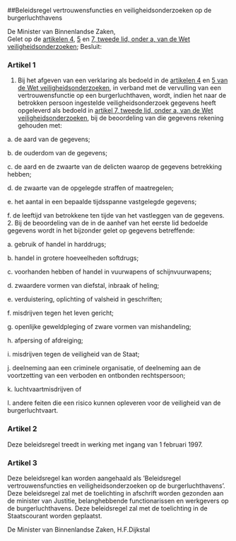 <meta http-equiv='Content-Type' content='text/html; charset=utf-8' />

##Beleidsregel vertrouwensfuncties en veiligheidsonderzoeken op de burgerluchthavens

De Minister van Binnenlandse Zaken,  
Gelet op de [artikelen 4](../../wet/wet/veiligheidsonderzoeken/BWBR0008277/README.md), [5](../../wet/wet/veiligheidsonderzoeken/BWBR0008277/README.md) en [7, tweede lid, onder a, van de Wet veiligheidsonderzoeken](../../wet/wet/veiligheidsonderzoeken/BWBR0008277/README.md);
Besluit:    

### Artikel  1  

1.  Bij het afgeven van een verklaring als bedoeld in de [artikelen 4](../../wet/wet/veiligheidsonderzoeken/BWBR0008277/README.md) en [5 van de Wet veiligheidsonderzoeken](../../wet/wet/veiligheidsonderzoeken/BWBR0008277/README.md), in verband met de vervulling van een vertrouwensfunctie op een burgerluchthaven, wordt, indien het naar de betrokken persoon ingestelde veiligheidsonderzoek gegevens heeft opgeleverd als bedoeld in [artikel 7, tweede lid, onder a, van de Wet veiligheidsonderzoeken](../../wet/wet/veiligheidsonderzoeken/BWBR0008277/README.md), bij de beoordeling van die gegevens rekening gehouden met: 

a. de aard van de gegevens;  

b. de ouderdom van de gegevens;  

c. de aard en de zwaarte van de delicten waarop de gegevens betrekking hebben;  

d. de zwaarte van de opgelegde straffen of maatregelen;  

e. het aantal in een bepaalde tijdsspanne vastgelegde gegevens;  

f. de leeftijd van betrokkene ten tijde van het vastleggen van de gegevens.     
2.  Bij de beoordeling van de in de aanhef van het eerste lid bedoelde gegevens wordt in het bijzonder gelet op gegevens betreffende: 

a. gebruik of handel in harddrugs;  

b. handel in grotere hoeveelheden softdrugs;  

c. voorhanden hebben of handel in vuurwapens of schijnvuurwapens;  

d. zwaardere vormen van diefstal, inbraak of heling;  

e. verduistering, oplichting of valsheid in geschriften;  

f. misdrijven tegen het leven gericht;  

g. openlijke geweldpleging of zware vormen van mishandeling;  

h. afpersing of afdreiging;  

i. misdrijven tegen de veiligheid van de Staat;  

j. deelneming aan een criminele organisatie, of deelneming aan de voortzetting van een verboden en ontbonden rechtspersoon;  

k. luchtvaartmisdrijven of  

l. andere feiten die een risico kunnen opleveren voor de veiligheid van de burgerluchtvaart.     

### Artikel  2  

Deze beleidsregel treedt in werking met ingang van 1 februari 1997.  

### Artikel  3  

Deze beleidsregel kan worden aangehaald als ’Beleidsregel vertrouwensfuncties en veiligheidsonderzoeken op de burgerluchthavens’.  
Deze beleidsregel zal met de toelichting in afschrift worden gezonden aan de minister van Justitie, belanghebbende functionarissen en werkgevers op de burgerluchthavens. Deze beleidsregel zal met de toelichting in de Staatscourant worden geplaatst.   

De 
Minister van Binnenlandse Zaken, 
H.F.Dijkstal    
